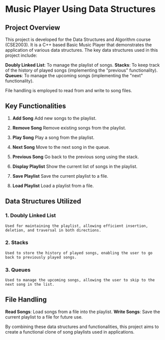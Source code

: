 # Music Player Using Data Structures

## Project Overview

This project is developed for the Data Structures and Algorithm course (CSE2003). It is a C++ based Basic Music Player that demonstrates the application of various data structures. The key data structures used in this project include:

 **Doubly Linked List**: To manage the playlist of songs.
 **Stacks**: To keep track of the history of played songs (implementing the "previous" functionality).
 **Queues**: To manage the upcoming songs (implementing the "next" functionality).

File handling is employed to read from and write to song files.

## Key Functionalities

1. **Add Song**
    Add new songs to the playlist.

2. **Remove Song**
   Remove existing songs from the playlist.

3. **Play Song**
    Play a song from the playlist.

4. **Next Song**
    Move to the next song in the queue.

5. **Previous Song**
    Go back to the previous song using the stack.

6. **Display Playlist**
    Show the current list of songs in the playlist.

7. **Save Playlist**
    Save the current playlist to a file.

8. **Load Playlist**
    Load a playlist from a file.

## Data Structures Utilized

### 1. **Doubly Linked List**
    Used for maintaining the playlist, allowing efficient insertion, deletion, and traversal in both directions.

### 2. **Stacks**
    Used to store the history of played songs, enabling the user to go back to previously played songs.

### 3. **Queues**
    Used to manage the upcoming songs, allowing the user to skip to the next song in the list.

## File Handling
**Read Songs**: Load songs from a file into the playlist.
**Write Songs**: Save the current playlist to a file for future use.

By combining these data structures and functionalities, this project aims to create a functional clone of song playlists used in applications.
